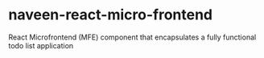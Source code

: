 # naveen-react-micro-frontend
React Microfrontend (MFE) component that encapsulates a fully functional todo list application

